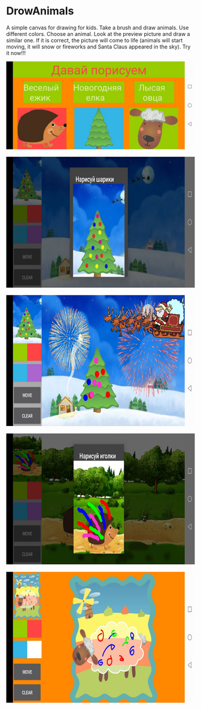 # DrowAnimals
A simple canvas for drawing for kids. Take a brush and draw animals. Use different colors. Choose an animal. Look at the preview picture and draw a similar one. If it is correct, the picture will come to life (animals will start moving, it will snow or fireworks and Santa Claus appeared in the sky). Try it now!!!

<p align="left">
  <img src="1.jpg" weight="350"/><br><br>
  <img src="2.jpg" height="350"/><br><br>
  <img src="3.jpg" height="350"/><br><br>
  <img src="4.jpg" height="350"/><br><br>
  <img src="5.jpg" height="350"/><br><br>
</p>
